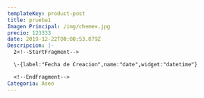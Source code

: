 ```yaml
---
templateKey: product-post
title: prueba1
Imagen Principal: /img/chemex.jpg
precio: 123333
date: 2019-12-22T00:08:53.079Z
Descripcion: |-
  2<!--StartFragment-->

  \-{label:"Fecha de Creacion",name:"date",widget:"datetime"}

  <!--EndFragment-->
Categoria: Aseo
---
```


